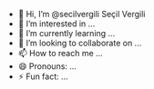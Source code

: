 - 👋 Hi, I’m @secilvergili Seçil Vergili
- 👀 I’m interested in ...
- 🌱 I’m currently learning ...
- 💞️ I’m looking to collaborate on ...
- 📫 How to reach me ...
- 😄 Pronouns: ...
- ⚡ Fun fact: ...

<!---
secilvergili/secilvergili is a ✨ special ✨ repository because its `README.md` (this file) appears on your GitHub profile.
You can click the Preview link to take a look at your changes.
--->
